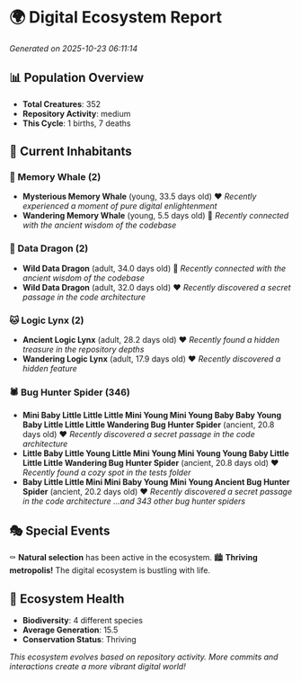 # 🌍 Digital Ecosystem Report
*Generated on 2025-10-23 06:11:14*

## 📊 Population Overview
- **Total Creatures**: 352
- **Repository Activity**: medium
- **This Cycle**: 1 births, 7 deaths

## 👥 Current Inhabitants

### 🐋 Memory Whale (2)
- **Mysterious Memory Whale** (young, 33.5 days old) ❤️
  *Recently experienced a moment of pure digital enlightenment*
- **Wandering Memory Whale** (young, 5.5 days old) 💚
  *Recently connected with the ancient wisdom of the codebase*

### 🐉 Data Dragon (2)
- **Wild Data Dragon** (adult, 34.0 days old) 💛
  *Recently connected with the ancient wisdom of the codebase*
- **Wild Data Dragon** (adult, 32.0 days old) ❤️
  *Recently discovered a secret passage in the code architecture*

### 🐱 Logic Lynx (2)
- **Ancient Logic Lynx** (adult, 28.2 days old) ❤️
  *Recently found a hidden treasure in the repository depths*
- **Wandering Logic Lynx** (adult, 17.9 days old) ❤️
  *Recently discovered a hidden feature*

### 🕷️ Bug Hunter Spider (346)
- **Mini Baby Little Little Little Mini Young Mini Young Baby Baby Young Baby Little Little Little Wandering Bug Hunter Spider** (ancient, 20.8 days old) ❤️
  *Recently discovered a secret passage in the code architecture*
- **Little Baby Little Young Little Mini Young Mini Young Young Baby Little Little Little Wandering Bug Hunter Spider** (ancient, 20.8 days old) ❤️
  *Recently found a cozy spot in the tests folder*
- **Baby Little Little Mini Mini Baby Young Mini Young Ancient Bug Hunter Spider** (ancient, 20.2 days old) ❤️
  *Recently discovered a secret passage in the code architecture*
  *...and 343 other bug hunter spiders*

## 🎭 Special Events

⚰️ **Natural selection** has been active in the ecosystem.
🏙️ **Thriving metropolis!** The digital ecosystem is bustling with life.

## 🔬 Ecosystem Health
- **Biodiversity**: 4 different species
- **Average Generation**: 15.5
- **Conservation Status**: Thriving

*This ecosystem evolves based on repository activity. More commits and interactions create a more vibrant digital world!*